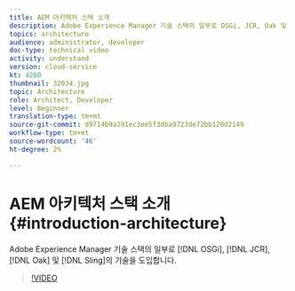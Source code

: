 ```yaml
---
title: AEM 아키텍처 스택 소개
description: Adobe Experience Manager 기술 스택의 일부로 OSGi, JCR, Oak 및 Sling의 기술을 도입합니다.
topics: architecture
audience: administrator, developer
doc-type: technical video
activity: understand
version: cloud-service
kt: 4260
thumbnail: 32034.jpg
topic: Architecture
role: Architect, Developer
level: Beginner
translation-type: tm+mt
source-git-commit: d9714b9a291ec3ee5f3dba9723de72bb120d2149
workflow-type: tm+mt
source-wordcount: '46'
ht-degree: 2%

---
```



# AEM 아키텍처 스택 소개 {#introduction-architecture}

Adobe Experience Manager 기술 스택의 일부로 [!DNL OSGi], [!DNL JCR], [!DNL Oak] 및 [!DNL Sling]의 기술을 도입합니다.

>[!VIDEO](https://video.tv.adobe.com/v/32034/?quality=12&learn=on)